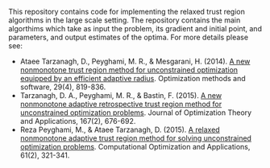 This repository contains code for implementing the relaxed trust region algorithms in the large scale setting. The repository contains the main algorthims which take as input the problem, its gradient and initial point, and parameters, and output estimates of the optima.
For more details please see: 

- Ataee Tarzanagh, D., Peyghami, M. R., & Mesgarani, H. (2014). [A new nonmonotone trust region method for unconstrained optimization equipped by an efficient adaptive radius](https://doi.org/10.1080/10556788.2013.855761). Optimization methods and software, 29(4), 819-836.
- Tarzanagh, D. A., Peyghami, M. R., & Bastin, F. (2015). [A new nonmonotone adaptive retrospective trust region method for unconstrained optimization problems](https://doi.org/10.1007/s10957-015-0790-0). Journal of Optimization Theory and Applications, 167(2), 676-692.
- Reza Peyghami, M., & Ataee Tarzanagh, D. (2015). [A relaxed nonmonotone adaptive trust region method for solving unconstrained optimization problems](https://doi.org/10.1007/s10589-015-9726-8). Computational Optimization and Applications, 61(2), 321-341.
